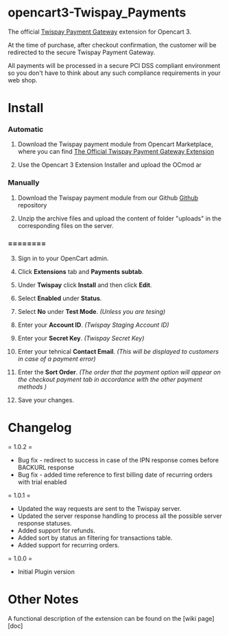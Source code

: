 opencart3-Twispay_Payments
=========================

The official [Twispay Payment Gateway][twispay] extension for Opencart 3.

At the time of purchase, after checkout confirmation, the customer will be redirected to the secure Twispay Payment Gateway.

All payments will be processed in a secure PCI DSS compliant environment so you don't have to think about any such compliance requirements in your web shop.

Install
=======

### Automatic
1. Download the Twispay payment module from Opencart Marketplace, where you can find [The Official Twispay Payment Gateway Extension][marketplace]

2. Use the Opencart 3 Extension Installer and upload the OCmod ar

### Manually
1. Download the Twispay payment module from our Github [Github][github] repository

2. Unzip the archive files and upload the content of folder "uploads" in the corresponding files on the server.

### ========

3. Sign in to your OpenCart admin.

4. Click **Extensions** tab and **Payments subtab**.

5. Under **Twispay** click **Install** and then click **Edit**.

6. Select **Enabled** under **Status**.

7. Select **No** under **Test Mode**. _(Unless you are tesing)_

8. Enter your **Account ID**. _(Twispay Staging Account ID)_

9. Enter your **Secret Key**. _(Twispay Secret Key)_

10. Enter your tehnical **Contact Email**. _(This will be displayed to customers in case of a payment error)_

11. Enter the **Sort Order**. _(The order that the payment option will appear on the checkout payment tab in accordance with the other payment methods )_

12. Save your changes.

Changelog
=========

= 1.0.2 =
* Bug fix - redirect to success in case of the IPN response comes before BACKURL response
* Bug fix - added time reference to first billing date of recurring orders with trial enabled

= 1.0.1 =
* Updated the way requests are sent to the Twispay server.
* Updated the server response handling to process all the possible server response statuses.
* Added support for refunds.
* Added sort by status an filtering for transactions table.
* Added support for recurring orders.

= 1.0.0 =
* Initial Plugin version

Other Notes
===========

A functional description of the extension can be found on the [wiki page][doc]

[twispay]: http://twispay.com/
[marketplace]: https://www.opencart.com/index.php?route=marketplace/extension/info&extension_id=31761&filter_member=twispay
[github]: https://github.com/MichaelRotaru/OpenCart3.0
